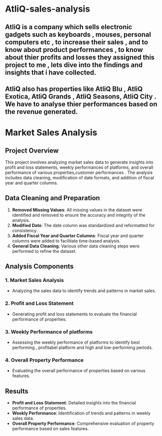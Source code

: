 # AtliQ-sales-analysis

AtliQ is a company which sells electronic gadgets such as keyboards , mouses, personal computers etc , to increase their sales , and to know about product performances , to know about thier profits and losses they assigned this project to me , lets dive into the findings and insights that i have collected.
---


AtliQ also has properties like AtliQ Blu , AtliQ Exotica, AtliQ Grands , AtliQ Seasons, AtliQ City . We have to analyse thier performances based on the revenue generated.
---
# Market Sales Analysis

## Project Overview

This project involves analyzing market sales data to generate insights into profit and loss statements, weekly performances of platforms, and overall performance of various properties,customer performances . The analysis includes data cleaning, modification of date formats, and addition of fiscal year and quarter columns.

## Data Cleaning and Preparation

1. **Removed Missing Values**: All missing values in the dataset were identified and removed to ensure the accuracy and integrity of the analysis.
2. **Modified Date**: The date column was standardized and reformatted for consistency.
3. **Added Fiscal Year and Quarter Columns**: Fiscal year and quarter columns were added to facilitate time-based analysis.
4. **General Data Cleaning**: Various other data cleaning steps were performed to refine the dataset.

## Analysis Components

### 1. Market Sales Analysis
- Analyzing the sales data to identify trends and patterns in market sales.

### 2. Profit and Loss Statement
- Generating profit and loss statements to evaluate the financial performance of properties.

### 3. Weekly Performance of platforms
- Assessing the weekly performance of platforms to identify best performing , profitabel platform and high and low-performing periods.

### 4. Overall Property Performance
- Evaluating the overall performance of properties based on various  features.





## Results

- **Profit and Loss Statement**: Detailed insights into the financial performance of properties.
- **Weekly Performance**: Identification of trends and patterns in weekly sales data.
- **Overall Property Performance**: Comprehensive evaluation of property performance based on sales features.

